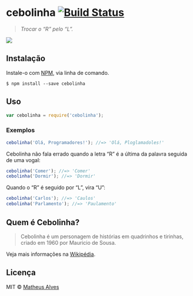 # cebolinha [![Build Status](https://travis-ci.org/theuves/cebolinha.svg?branch=master)](https://travis-ci.org/theuves/cebolinha)

> *Trocar o “R” pelo “L”.*

![](https://raw.githubusercontent.com/theuves/cebolinha/master/imagens/cebolinha.png)

## Instalação

Instale-o com [NPM](https://github.com/npm/npm), via linha de comando.

```
$ npm install --save cebolinha
```

## Uso

```js
var cebolinha = require('cebolinha');
```

### Exemplos

```js
cebolinha('Olá, Programadores!'); //=> 'Olá, Ploglamadoles!'
```

Cebolinha não fala errado quando a letra “R” é a última da palavra seguida de uma vogal:

```js
cebolinha('Comer'); //=> 'Comer'
cebolinha('Dormir'); //=> 'Dormir'
```

Quando o “R” é seguido por “L”, vira “U”:

```js
cebolinha('Carlos'); //=> 'Caulos'
cebolinha('Parlamento'); //=> 'Paulamento'
```

## Quem é Cebolinha?

> Cebolinha é um personagem de histórias em quadrinhos e tirinhas, criado em 1960 por Mauricio de Sousa.

Veja mais informações na [Wikipédia](https://pt.wikipedia.org/wiki/Cebolinha_(personagem)).

## Licença

MIT &copy; [Matheus Alves](https://github.com/theuves)
